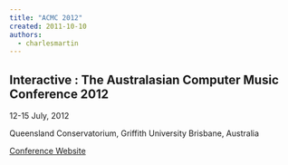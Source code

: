 ```yaml
---
title: "ACMC 2012"
created: 2011-10-10
authors: 
  - charlesmartin
---
```


## **Interactive : The Australasian Computer Music Conference 2012**

12-15 July, 2012

Queensland Conservatorium, Griffith University Brisbane, Australia

[Conference Website](http://acmc2012.net/ "http://acmc2012.net/")
